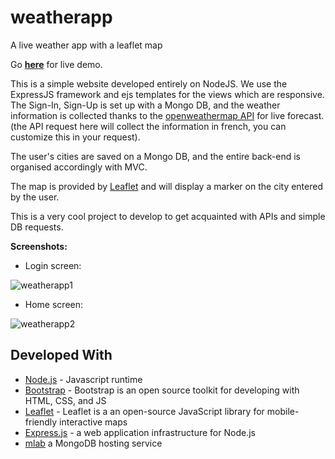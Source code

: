 # weatherapp
A live weather app with a leaflet map

Go **[here](https://nameless-castle-27658.herokuapp.com/)** for live demo.

This is a simple website developed entirely on NodeJS. We use the ExpressJS framework and ejs templates for the views which are responsive.
The Sign-In, Sign-Up is set up with a Mongo DB, and the weather information is collected thanks to the [openweathermap API](https://openweathermap.org/) for live forecast.(the API request here will collect the information in french, you can customize this in your request).

The user's cities are saved on a Mongo DB, and the entire back-end is organised accordingly with MVC.

The map is provided by [Leaflet](https://leafletjs.com/) and will display a marker on the city entered by the user.

This is a very cool project to develop to get acquainted with APIs and simple DB requests.


**Screenshots:**
* Login screen:


![weatherapp1](https://i.ibb.co/7gWZjQr/weatherapp1.png)

* Home screen:


![weatherapp2](https://i.ibb.co/fqwmL0v/weatherapp2.png)

## Developed With

* [Node.js](https://nodejs.org/en/) - Javascript runtime
* [Bootstrap](https://getbootstrap.com/) - Bootstrap is an open source toolkit for developing with HTML, CSS, and JS
* [Leaflet](https://leafletjs.com/) - Leaflet is a an open-source JavaScript library for mobile-friendly interactive maps
* [Express.js](https://expressjs.com/fr/) - a web application infrastructure for Node.js
* [mlab](https://mlab.com/) a MongoDB hosting service
